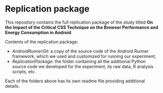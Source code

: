 # Replication package
This repository contains the full replication package of the study titled **On the Impact of the Critical CSS Technique on the Browser Performance and Energy Consumption in Android**

Contents of the replication package:
- *AndroidRunnerGit*: a copy of the source code of the Android Runner framework, which we used and customized for running our experiment;
- *ReplicationPackage*: the folder containing all the additional Python source code we developed for the experiment, its raw data, R analysis scripts, etc.

Each of the folders above has its own readme file providing additional details.

